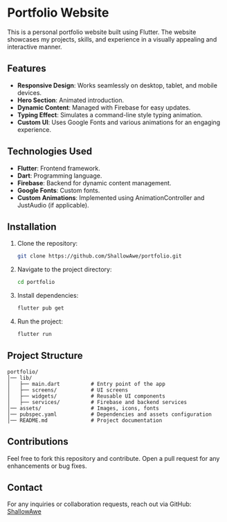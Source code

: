 # Portfolio Website

This is a personal portfolio website built using Flutter. The website showcases my projects, skills, and experience in a visually appealing and interactive manner.

## Features
- **Responsive Design**: Works seamlessly on desktop, tablet, and mobile devices.
- **Hero Section**: Animated introduction.
- **Dynamic Content**: Managed with Firebase for easy updates.
- **Typing Effect**: Simulates a command-line style typing animation.
- **Custom UI**: Uses Google Fonts and various animations for an engaging experience.

## Technologies Used
- **Flutter**: Frontend framework.
- **Dart**: Programming language.
- **Firebase**: Backend for dynamic content management.
- **Google Fonts**: Custom fonts.
- **Custom Animations**: Implemented using AnimationController and JustAudio (if applicable).

## Installation
1. Clone the repository:
   ```sh
   git clone https://github.com/ShallowAwe/portfolio.git
   ```
2. Navigate to the project directory:
   ```sh
   cd portfolio
   ```
3. Install dependencies:
   ```sh
   flutter pub get
   ```
4. Run the project:
   ```sh
   flutter run
   ```

## Project Structure
```
portfolio/
│── lib/
│   ├── main.dart          # Entry point of the app
│   ├── screens/           # UI screens
│   ├── widgets/           # Reusable UI components
│   ├── services/          # Firebase and backend services
│── assets/                # Images, icons, fonts
│── pubspec.yaml           # Dependencies and assets configuration
│── README.md              # Project documentation
```

## Contributions
Feel free to fork this repository and contribute. Open a pull request for any enhancements or bug fixes.

## Contact
For any inquiries or collaboration requests, reach out via GitHub: [ShallowAwe](https://github.com/ShallowAwe)

